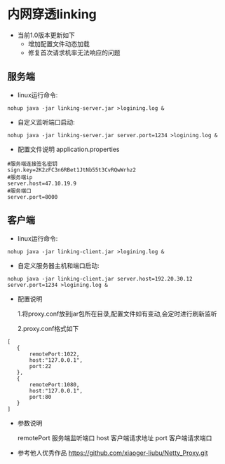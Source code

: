 # 内网穿透linking

- 当前1.0版本更新如下
  - 增加配置文件动态加载
  - 修复首次请求机率无法响应的问题

## 服务端

- linux运行命令:

```shell
nohup java -jar linking-server.jar >logining.log &
```
- 自定义监听端口启动:

```shell
nohup java -jar linking-server.jar server.port=1234 >logining.log &
```


- 配置文件说明 application.properties

```shell
#服务端连接签名密钥
sign.key=2K2zFC3n6RBet1JtNb55t3CvRQwWrhz2
#服务端ip
server.host=47.10.19.9
#服务端口
server.port=8000
```

## 客户端

- linux运行命令:

```shell
nohup java -jar linking-client.jar >logining.log &
```
- 自定义服务器主机和端口启动:

```shell
nohup java -jar linking-client.jar server.host=192.20.30.12 server.port=1234 >logining.log &
```

- 配置说明

    1.将proxy.conf放到jar包所在目录,配置文件如有变动,会定时进行刷新监听
 
    2.proxy.conf格式如下
 ```shell
 [
 	{
 		remotePort:1022,
 		host:"127.0.0.1",
 		port:22
 	},
 	{
 		remotePort:1080,
 		host:"127.0.0.1",
 		port:80
 	}
 ]
 ```
- 参数说明

    remotePort 服务端监听端口
    host 客户端请求地址
    port 客户端请求端口


- 参考他人优秀作品
   https://github.com/xiaoger-liubu/Netty_Proxy.git
